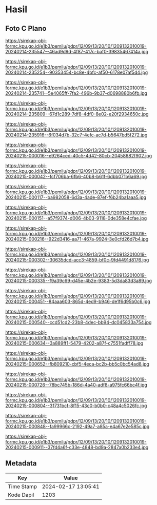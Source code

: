 # Hasil

## Foto C Plano

https://sirekap-obj-formc.kpu.go.id/e1b3/pemilu/pdpr/12/09/13/20/10/1209132010019-20240214-235547--46ad9d9d-4f87-417c-baf0-39835467414a.jpg

https://sirekap-obj-formc.kpu.go.id/e1b3/pemilu/pdpr/12/09/13/20/10/1209132010019-20240214-235254--90353454-bc8e-4bfc-af50-6178e07af5d4.jpg

https://sirekap-obj-formc.kpu.go.id/e1b3/pemilu/pdpr/12/09/13/20/10/1209132010019-20240214-235741--5e4065ff-7fa2-496b-9b37-d0698880b6fb.jpg

https://sirekap-obj-formc.kpu.go.id/e1b3/pemilu/pdpr/12/09/13/20/10/1209132010019-20240214-235809--67d1c289-7df8-4df0-8e02-e20f2934650c.jpg

https://sirekap-obj-formc.kpu.go.id/e1b3/pemilu/pdpr/12/09/13/20/10/1209132010019-20240214-235916--6f034d7b-32c7-4efc-ac7d-b5647bd5f272.jpg

https://sirekap-obj-formc.kpu.go.id/e1b3/pemilu/pdpr/12/09/13/20/10/1209132010019-20240215-000016--e9264ced-40c5-4d42-80cb-20458682f902.jpg

https://sirekap-obj-formc.kpu.go.id/e1b3/pemilu/pdpr/12/09/13/20/10/1209132010019-20240215-000042--fcf706ba-6fb6-40b8-b61f-6dbb071b6a69.jpg

https://sirekap-obj-formc.kpu.go.id/e1b3/pemilu/pdpr/12/09/13/20/10/1209132010019-20240215-000117--ba982058-6d3a-4ade-87ef-f6b24ba1aaa5.jpg

https://sirekap-obj-formc.kpu.go.id/e1b3/pemilu/pdpr/12/09/13/20/10/1209132010019-20240215-000151--a57f9374-d006-4b03-9118-0de358e4cfae.jpg

https://sirekap-obj-formc.kpu.go.id/e1b3/pemilu/pdpr/12/09/13/20/10/1209132010019-20240215-000216--922d3416-aa71-467a-9924-3e0cfd26d7b4.jpg

https://sirekap-obj-formc.kpu.go.id/e1b3/pemilu/pdpr/12/09/13/20/10/1209132010019-20240215-000302--30635dcd-acc3-4859-bf0c-9fd4491d8176.jpg

https://sirekap-obj-formc.kpu.go.id/e1b3/pemilu/pdpr/12/09/13/20/10/1209132010019-20240215-000335--f9a39c69-d45e-4b2e-9383-5d3da83d3a89.jpg

https://sirekap-obj-formc.kpu.go.id/e1b3/pemilu/pdpr/12/09/13/20/10/1209132010019-20240215-000451--84aaa603-865d-4ed9-b946-de1f6d95b0c6.jpg

https://sirekap-obj-formc.kpu.go.id/e1b3/pemilu/pdpr/12/09/13/20/10/1209132010019-20240215-000540--ccd51cd2-23b8-4dec-bb94-dc045833a754.jpg

https://sirekap-obj-formc.kpu.go.id/e1b3/pemilu/pdpr/12/09/13/20/10/1209132010019-20240215-000634--3a889ff1-5479-4202-a87f-c7551fadff78.jpg

https://sirekap-obj-formc.kpu.go.id/e1b3/pemilu/pdpr/12/09/13/20/10/1209132010019-20240215-000652--fb809210-cbf5-4eca-bc2b-bb5c0bc54ad8.jpg

https://sirekap-obj-formc.kpu.go.id/e1b3/pemilu/pdpr/12/09/13/20/10/1209132010019-20240215-000726--78bc745b-186d-4a40-adf8-a975fc66bc4f.jpg

https://sirekap-obj-formc.kpu.go.id/e1b3/pemilu/pdpr/12/09/13/20/10/1209132010019-20240215-000804--31731bcf-8f15-43c0-b0b0-c48a4c5026fc.jpg

https://sirekap-obj-formc.kpu.go.id/e1b3/pemilu/pdpr/12/09/13/20/10/1209132010019-20240215-000848--fa99966c-2192-49a7-a85a-e4a67e2e585c.jpg

https://sirekap-obj-formc.kpu.go.id/e1b3/pemilu/pdpr/12/09/13/20/10/1209132010019-20240215-000911--37fd4a6f-c33e-4848-bd9a-2847a0b233e4.jpg


## Metadata

| Key        | Value               |
| ---------- | ------------------- |
| Time Stamp | 2024-02-17 13:05:41 |
| Kode Dapil | 1203                |



